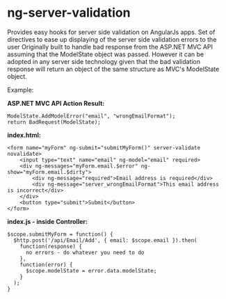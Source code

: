 ng-server-validation
====================

Provides easy hooks for server side validation on AngularJs apps.
Set of directives to ease up displaying of the server side validation errors to the user
Originally built to handle bad response from the ASP.NET MVC API assuming that the ModelState object was passed.
However it can be adopted in any server side technology given that the bad validation response will return
an object of the same structure as MVC's ModelState object.

Example:

**ASP.NET MVC API Action Result:**
```
ModelState.AddModelError("email", "wrongEmailFormat");
return BadRequest(ModelState);
```

**index.html:**
```
<form name="myForm" ng-submit="submitMyForm()" server-validate novalidate>
    <input type="text" name="email" ng-model="email" required>
    <div ng-messages="myForm.email.$error" ng-show="myForm.email.$dirty">
        <div ng-message="required">Email address is required</div>
        <div ng-message="server_wrongEmailFormat">This email address is incorrect</div>
    </div>
    <button type="submit">Submit</button>
</form>
```

**index.js - inside Controller:**
```
$scope.submitMyForm = function() {
  $http.post('/api/Email/Add', { email: $scope.email }).then(
    function(response) {
      no errors - do whatever you need to do
    },
    function(error) {
      $scope.modelState = error.data.modelState;
    }
  );
}
```
